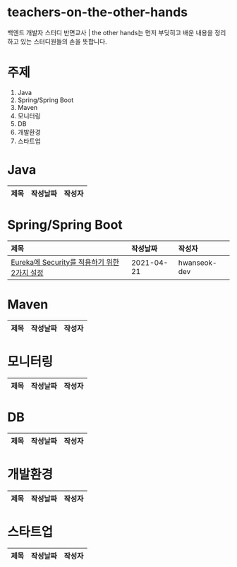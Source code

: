 # teachers-on-the-other-hands
백엔드 개발자 스터디 반면교사 | the other hands는 먼저 부딪히고 배운 내용을 정리하고 있는 스터디원들의 손을 뜻합니다.

# 주제

1. Java
2. Spring/Spring Boot
3. Maven
4. 모니터링
5. DB
6. 개발환경
7. 스타트업

# Java

| 제목 | 작성날짜 | 작성자 |
|:----|:----|:-----|

# Spring/Spring Boot

| 제목 | 작성날짜 | 작성자 |
|:----|:----|:-----|
| [Eureka에 Security를 적용하기 위한 2가지 설정][1001] | 2021-04-21 | hwanseok-dev |

# Maven

| 제목 | 작성날짜 | 작성자 |
|:----|:----|:-----|

# 모니터링

| 제목 | 작성날짜 | 작성자 |
|:----|:----|:-----|

# DB

| 제목 | 작성날짜 | 작성자 |
|:----|:----|:-----|

# 개발환경

| 제목 | 작성날짜 | 작성자 |
|:----|:----|:-----|

# 스타트업

| 제목 | 작성날짜 | 작성자 |
|:----|:----|:-----|

[1001]: https://hwanseok-dev.tistory.com/5
